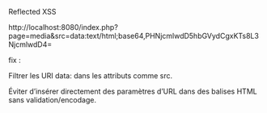 Reflected XSS

http://localhost:8080/index.php?page=media&src=data:text/html;base64,PHNjcmlwdD5hbGVydCgxKTs8L3NjcmlwdD4=




fix :

Filtrer les URI data: dans les attributs comme src.

Éviter d’insérer directement des paramètres d’URL dans des balises HTML sans validation/encodage.